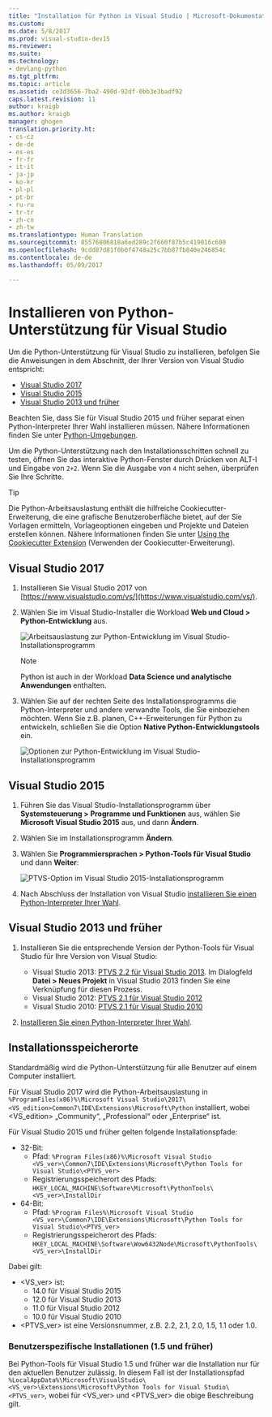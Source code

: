 ```yaml
---
title: "Installation für Python in Visual Studio | Microsoft-Dokumentation"
ms.custom: 
ms.date: 5/8/2017
ms.prod: visual-studio-dev15
ms.reviewer: 
ms.suite: 
ms.technology:
- devlang-python
ms.tgt_pltfrm: 
ms.topic: article
ms.assetid: ce3d3656-7ba2-490d-92df-0bb3e3badf92
caps.latest.revision: 11
author: kraigb
ms.author: kraigb
manager: ghogen
translation.priority.ht:
- cs-cz
- de-de
- es-es
- fr-fr
- it-it
- ja-jp
- ko-kr
- pl-pl
- pt-br
- ru-ru
- tr-tr
- zh-cn
- zh-tw
ms.translationtype: Human Translation
ms.sourcegitcommit: 85576806818a6ed289c2f660f87b5c419016c600
ms.openlocfilehash: 9cdd87d81f0b0f4748a25c7bb87fb840e246854c
ms.contentlocale: de-de
ms.lasthandoff: 05/09/2017

---
```


# <a name="installing-python-support-in-visual-studio"></a>Installieren von Python-Unterstützung für Visual Studio

Um die Python-Unterstützung für Visual Studio zu installieren, befolgen Sie die Anweisungen in dem Abschnitt, der Ihrer Version von Visual Studio entspricht:

- [Visual Studio 2017](#visual-studio-2017)
- [Visual Studio 2015](#visual-studio-2015)
- [Visual Studio 2013 und früher](#visual-studio-2013-and-earlier)

Beachten Sie, dass Sie für Visual Studio 2015 und früher separat einen Python-Interpreter Ihrer Wahl installieren müssen. Nähere Informationen finden Sie unter [Python-Umgebungen](python-environments.md).

Um die Python-Unterstützung nach den Installationsschritten schnell zu testen, öffnen Sie das interaktive Python-Fenster durch Drücken von ALT-I und Eingabe von `2+2`. Wenn Sie die Ausgabe von `4` nicht sehen, überprüfen Sie Ihre Schritte.

> [!Tip]
> Die Python-Arbeitsauslastung enthält die hilfreiche Cookiecutter-Erweiterung, die eine grafische Benutzeroberfläche bietet, auf der Sie Vorlagen ermitteln, Vorlageoptionen eingeben und Projekte und Dateien erstellen können. Nähere Informationen finden Sie unter [Using the Cookiecutter Extension](cookiecutter.md) (Verwenden der Cookiecutter-Erweiterung).

## <a name="visual-studio-2017"></a>Visual Studio 2017

1. Installieren Sie Visual Studio 2017 von [https://www.visualstudio.com/vs/](https://www.visualstudio.com/vs/).

1. Wählen Sie im Visual Studio-Installer die Workload **Web und Cloud > Python-Entwicklung** aus.

    ![Arbeitsauslastung zur Python-Entwicklung im Visual Studio-Installationsprogramm](~/docs/python/media/installation-python-workload.png)

    > [!Note]
    > Python ist auch in der Workload **Data Science und analytische Anwendungen** enthalten.

1. Wählen Sie auf der rechten Seite des Installationsprogramms die Python-Interpreter und andere verwandte Tools, die Sie einbeziehen möchten. Wenn Sie z.B. planen, C++-Erweiterungen für Python zu entwickeln, schließen Sie die Option **Native Python-Entwicklungstools** ein.

    ![Optionen zur Python-Entwicklung im Visual Studio-Installationsprogramm](~/docs/python/media/installation-python-options.png)

## <a name="visual-studio-2015"></a>Visual Studio 2015

1. Führen Sie das Visual Studio-Installationsprogramm über **Systemsteuerung > Programme und Funktionen** aus, wählen Sie **Microsoft Visual Studio 2015** aus, und dann **Ändern**.

1. Wählen Sie im Installationsprogramm **Ändern**.

1. Wählen Sie **Programmiersprachen > Python-Tools für Visual Studio** und dann **Weiter**:

    ![PTVS-Option im Visual Studio 2015-Installationsprogramm](~/docs/python/media/installation-vs2015.png)    

1. Nach Abschluss der Installation von Visual Studio [installieren Sie einen Python-Interpreter Ihrer Wahl](python-environments.md#selecting-and-installing-python-interpreters).

## <a name="visual-studio-2013-and-earlier"></a>Visual Studio 2013 und früher

1. Installieren Sie die entsprechende Version der Python-Tools für Visual Studio für Ihre Version von Visual Studio:

    - Visual Studio 2013: [PTVS 2.2 für Visual Studio 2013](https://github.com/Microsoft/PTVS/releases/v2.2). Im Dialogfeld **Datei > Neues Projekt** in Visual Studio 2013 finden Sie eine Verknüpfung für diesen Prozess.
    - Visual Studio 2012: [PTVS 2.1 für Visual Studio 2012](https://pytools.codeplex.com/downloads/get/920478)
    - Visual Studio 2010: [PTVS 2.1 für Visual Studio 2010](https://pytools.codeplex.com/downloads/get/920479)

1. [Installieren Sie einen Python-Interpreter Ihrer Wahl](python-environments.md#selecting-and-installing-python-interpreters).

## <a name="install-locations"></a>Installationsspeicherorte

Standardmäßig wird die Python-Unterstützung für alle Benutzer auf einem Computer installiert.

Für Visual Studio 2017 wird die Python-Arbeitsauslastung in `%ProgramFiles(x86)%\Microsoft Visual Studio\2017\<VS_edition>Common7\IDE\Extensions\Microsoft\Python` installiert, wobei &lt;VS_edition&gt; „Community“, „Professional“ oder „Enterprise“ ist.

Für Visual Studio 2015 und früher gelten folgende Installationspfade:

- 32-Bit:
  - Pfad: `%Program Files(x86)%\Microsoft Visual Studio <VS_ver>\Common7\IDE\Extensions\Microsoft\Python Tools for Visual Studio\<PTVS_ver>`
  - Registrierungsspeicherort des Pfads: `HKEY_LOCAL_MACHINE\Software\Microsoft\PythonTools\<VS_ver>\InstallDir`
- 64-Bit:
  - Pfad: `%Program Files%\Microsoft Visual Studio <VS_ver>\Common7\IDE\Extensions\Microsoft\Python Tools for Visual Studio\<PTVS_ver>`
  - Registrierungsspeicherort des Pfads: `HKEY_LOCAL_MACHINE\Software\Wow6432Node\Microsoft\PythonTools\<VS_ver>\InstallDir`

Dabei gilt:

- &lt;VS_ver&gt; ist:    
    - 14.0 für Visual Studio 2015
    - 12.0 für Visual Studio 2013
    - 11.0 für Visual Studio 2012
    - 10.0 für Visual Studio 2010
- &lt;PTVS_ver&gt; ist eine Versionsnummer, z.B. 2.2, 2.1, 2.0, 1.5, 1.1 oder 1.0.

### <a name="user-specific-installations-15-and-earlier"></a>Benutzerspezifische Installationen (1.5 und früher)

Bei Python-Tools für Visual Studio 1.5 und früher war die Installation nur für den aktuellen Benutzer zulässig. In diesem Fall ist der Installationspfad `%LocalAppData%\Microsoft\VisualStudio\<VS_ver>\Extensions\Microsoft\Python Tools for Visual Studio\<PTVS_ver>`, wobei für &lt;VS_ver&gt; und &lt;PTVS_ver&gt; die obige Beschreibung gilt.

